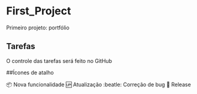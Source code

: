 # First_Project

Primeiro projeto: portfólio

## Tarefas

O controle das tarefas será feito no GitHub

##Ícones de atalho

:package: Nova funcionalidade
:up: Atualização
:beatle: Correção de bug
:checkered_flag: Release
